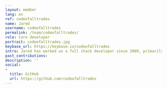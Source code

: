 ```yaml
---
layout: member
lang: en
ref: codeofalltrades
name: Jared
username: codeofalltrades
permalink: /team/codeofalltrades/
role: Core developer
portrait: codeofalltrades.jpg
keybase_url: https://keybase.io/codeofalltrades
intro: Jared has worked as a full stack developer since 2009, primarily working on websites, web services, and Windows services. Recently he felt compelled to investigate the open-source world, getting involved in blockchain and cryptocurrency. Jared prides himself on his ability to translate complex development processes into that which is easily understood. He also enjoys mentoring new developers, watching them grow and thrive as a result. Jared lives by his motto, “If you can dream it, I can build it”, applying that attitude to his work on Veil.
past_contributions: 
description: ''
social:
- 
  title: GitHub
  url: https://github.com/codeofalltrades
---
```


